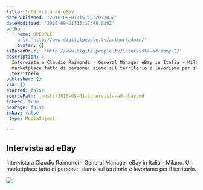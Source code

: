 ```yaml
---
title: Intervista ad eBay
datePublished: '2016-09-01T15:18:20.203Z'
dateModified: '2016-09-01T15:17:48.029Z'
author:
  - name: DPEOPLE
    url: 'http://www.digitalpeople.tv/author/admin/'
    avatar: {}
isBasedOnUrl: 'http://www.digitalpeople.tv/intervista-ad-ebay-2/'
description: >-
  Intervista a Claudio Raimondi - General Manager eBay in Italia - Milano. Un
  marketplace fatto di persone: siamo sul territorio e lavoriamo per il
  territorio.
publisher: {}
via: {}
starred: false
sourcePath: _posts/2016-09-01-intervista-ad-ebay.md
inFeed: true
hasPage: false
inNav: false
_type: MediaObject

---
```

<article style=""><h1>Intervista ad eBay</h1><p>Intervista a Claudio Raimondi - General Manager eBay in Italia - Milano. Un marketplace fatto di persone: siamo sul territorio e lavoriamo per il territorio.</p><img src="http://www.digitalpeople.tv/d/wp-content/uploads/2016/08/ebay.jpg" /></article>